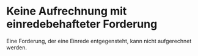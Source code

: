 # Keine Aufrechnung mit einredebehafteter Forderung

Eine Forderung, der eine Einrede entgegensteht, kann nicht aufgerechnet werden. 

